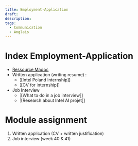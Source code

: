 ```yaml
---
title: Employment-Application
draft: 
description: 
tags:
  - Communication
  - Anglais
---
```

# Index Employment-Application
- [Ressource Madoc](https://madoc.univ-nantes.fr/course/view.php?id=52915)
- Written application (writing resume) : 
	- [[Intel Poland Internship]]
	- [[CV for internship]]
- Job Interview
	- [[What to do in a job interview]]
	- [[Research about Intel AI projet]]
# Module assignment
1. Written application (CV + written justification)
2. Job interview (week 40 & 41)